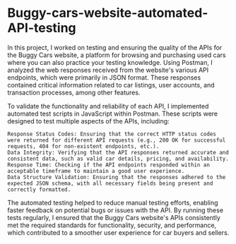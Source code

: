 # Buggy-cars-website-automated-API-testing

In this project, I worked on testing and ensuring the quality of the APIs for the Buggy Cars website, a platform for browsing and purchasing used cars where you can also practice your testing knowledge. Using Postman, I analyzed the web responses received from the website's various API endpoints, which were primarily in JSON format. These responses contained critical information related to car listings, user accounts, and transaction processes, among other features.

To validate the functionality and reliability of each API, I implemented automated test scripts in JavaScript within Postman. These scripts were designed to test multiple aspects of the APIs, including:

    Response Status Codes: Ensuring that the correct HTTP status codes were returned for different API requests (e.g., 200 OK for successful requests, 404 for non-existent endpoints, etc.).
    Data Integrity: Verifying that the API responses returned accurate and consistent data, such as valid car details, pricing, and availability.
    Response Time: Checking if the API endpoints responded within an acceptable timeframe to maintain a good user experience.
    Data Structure Validation: Ensuring that the responses adhered to the expected JSON schema, with all necessary fields being present and correctly formatted.

The automated testing helped to reduce manual testing efforts, enabling faster feedback on potential bugs or issues with the API. By running these tests regularly, I ensured that the Buggy Cars website's APIs consistently met the required standards for functionality, security, and performance, which contributed to a smoother user experience for car buyers and sellers.
